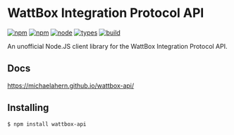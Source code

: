 # WattBox Integration Protocol API

[![npm](https://badgen.net/npm/v/wattbox-api)](https://www.npmjs.com/package/wattbox-api)
[![npm](https://badgen.net/npm/dt/wattbox-api)](https://www.npmjs.com/package/wattbox-api)
[![node](https://badgen.net/npm/node/wattbox-api)](https://www.npmjs.com/package/wattbox-api)
[![types](https://badgen.net/npm/types/wattbox-api)](https://www.npmjs.com/package/wattbox-api)
[![build](https://github.com/michaelahern/wattbox-api/actions/workflows/build.yml/badge.svg)](https://github.com/michaelahern/wattbox-api/actions/workflows/build.yml)

An unofficial Node.JS client library for the WattBox Integration Protocol API.

## Docs

https://michaelahern.github.io/wattbox-api/

## Installing

```bash
$ npm install wattbox-api
```

